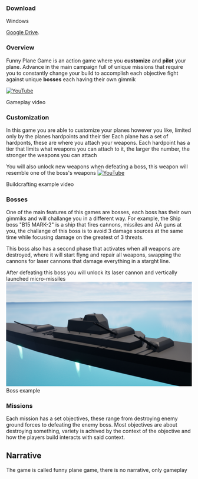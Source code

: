 ### Download
Windows

[Google Drive](https://drive.google.com/file/d/1vI-Tz3SJaDnfZhspB_NUT9llBiwRO8z8/view?usp=sharing).

### Overview
Funny Plane Game is an action game where you __customize__ and __pilot__ your plane.
Advance in the main campaign full of unique missions that require you to constantly change your build to accomplish each objective
fight against unique __bosses__ each having their own gimmik

[![YouTube](http://i.ytimg.com/vi/Rf68lT4ZmM4/hqdefault.jpg)](https://www.youtube.com/watch?v=Rf68lT4ZmM4)

Gameplay video

### Customization
In this game you are able to customize your planes however you like, limited only by the planes hardpoints and their tier
Each plane has a set of hardponts, these are where you attach your weapons.
Each hardpoint has a tier that limits what weapons you can attach to it, the larger the number, the stronger the weapons you can attach

You will also unlock new weapons when defeating a boss, this weapon will resemble one of the boss's weapons
[![YouTube](http://i.ytimg.com/vi/1P2-fci2l2g/hqdefault.jpg)](https://www.youtube.com/watch?v=1P2-fci2l2g)

Buildcrafting example video

### Bosses
One of the main features of this games are bosses, each boss has their own gimmiks and will challange you in a different way.
For example, the Ship boss "B15 MARK-2" is a ship that fires cannons, missiles and AA guns at you, 
the challange of this boss is to avoid 3 damage sources at the same time while focusing damage on the greatest of 3 threats.

This boss also has a second phase that activates when all weapons are destroyed,
where it will start flyng and repair all weapons, swapping the cannons for laser cannons that damage everything in a starght line.

After defeating this boss you will unlock its laser cannon and vertically launched micro-missiles
![alt text](https://github.com/MatteoLecchi1/Funny_Plane_Game/blob/main/Sreenshots/Shipboss.PNG?raw=true)
Boss example

### Missions
Each mission has a set objectives, these range from destroying enemy ground forces to defeating the enemy boss.
Most objectives are about destroying something, variety is achived by the context of the objective 
and how the players build interacts with said context.

## Narrative
The game is called funny plane game, there is no narrative, only gameplay
